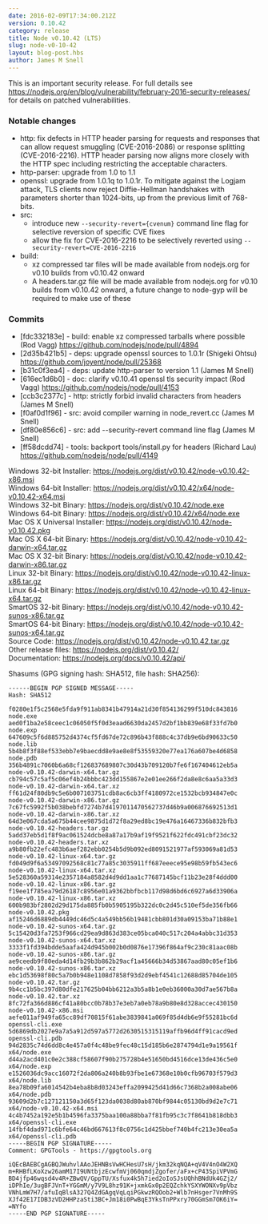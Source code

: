 ```yaml
---
date: 2016-02-09T17:34:00.212Z
version: 0.10.42
category: release
title: Node v0.10.42 (LTS)
slug: node-v0-10-42
layout: blog-post.hbs
author: James M Snell
---
```

<!--lint disable prohibited-strings-->
<!--lint disable maximum-line-length-->
<!--lint disable no-literal-urls-->
<!--lint disable no-shortcut-reference-link-->

This is an important security release. For full details see https://nodejs.org/en/blog/vulnerability/february-2016-security-releases/ for details on patched vulnerabilities.

### Notable changes

* http: fix defects in HTTP header parsing for requests and responses that can allow request smuggling (CVE-2016-2086) or response splitting (CVE-2016-2216). HTTP header parsing now aligns more closely with the HTTP spec including restricting the acceptable characters.
* http-parser: upgrade from 1.0 to 1.1
* openssl: upgrade from 1.0.1q to 1.0.1r. To mitigate against the Logjam attack, TLS clients now reject Diffie-Hellman handshakes with parameters shorter than 1024-bits, up from the previous limit of 768-bits.
* src:
  * introduce new `--security-revert={cvenum}` command line flag for selective reversion of specific CVE fixes
  * allow the fix for CVE-2016-2216 to be selectively reverted using `--security-revert=CVE-2016-2216`
* build:
  * xz compressed tar files will be made available from nodejs.org for v0.10 builds from v0.10.42 onward
  * A headers.tar.gz file will be made available from nodejs.org for v0.10 builds from v0.10.42 onward, a future change to node-gyp will be required to make use of these

### Commits

* [fdc332183e] - build: enable xz compressed tarballs where possible (Rod Vagg) https://github.com/nodejs/node/pull/4894
* [2d35b421b5] - deps: upgrade openssl sources to 1.0.1r (Shigeki Ohtsu) https://github.com/joyent/node/pull/25368
* [b31c0f3ea4] - deps: update http-parser to version 1.1 (James M Snell)
* [616ec1d6b0] - doc: clarify v0.10.41 openssl tls security impact (Rod Vagg) https://github.com/nodejs/node/pull/4153
* [ccb3c2377c] - http: strictly forbid invalid characters from headers (James M Snell)
* [f0af0d1f96] - src: avoid compiler warning in node_revert.cc (James M Snell)
* [df80e856c6] - src: add --security-revert command line flag (James M Snell)
* [ff58dcdd74] - tools: backport tools/install.py for headers (Richard Lau) https://github.com/nodejs/node/pull/4149

Windows 32-bit Installer: https://nodejs.org/dist/v0.10.42/node-v0.10.42-x86.msi<br>
Windows 64-bit Installer: https://nodejs.org/dist/v0.10.42/x64/node-v0.10.42-x64.msi<br>
Windows 32-bit Binary: https://nodejs.org/dist/v0.10.42/node.exe<br>
Windows 64-bit Binary: https://nodejs.org/dist/v0.10.42/x64/node.exe<br>
Mac OS X Universal Installer: https://nodejs.org/dist/v0.10.42/node-v0.10.42.pkg<br>
Mac OS X 64-bit Binary: https://nodejs.org/dist/v0.10.42/node-v0.10.42-darwin-x64.tar.gz<br>
Mac OS X 32-bit Binary: https://nodejs.org/dist/v0.10.42/node-v0.10.42-darwin-x86.tar.gz<br>
Linux 32-bit Binary: https://nodejs.org/dist/v0.10.42/node-v0.10.42-linux-x86.tar.gz<br>
Linux 64-bit Binary: https://nodejs.org/dist/v0.10.42/node-v0.10.42-linux-x64.tar.gz<br>
SmartOS 32-bit Binary: https://nodejs.org/dist/v0.10.42/node-v0.10.42-sunos-x86.tar.gz<br>
SmartOS 64-bit Binary: https://nodejs.org/dist/v0.10.42/node-v0.10.42-sunos-x64.tar.gz<br>
Source Code: https://nodejs.org/dist/v0.10.42/node-v0.10.42.tar.gz<br>
Other release files: https://nodejs.org/dist/v0.10.42/<br>
Documentation: https://nodejs.org/docs/v0.10.42/api/

Shasums (GPG signing hash: SHA512, file hash: SHA256):

```
------BEGIN PGP SIGNED MESSAGE-----
Hash: SHA512

f0280e1f5c2568e5fda9f911ab8341b47914a21d30f854136299f510dc843816  node.exe
aed0f1ba2e58ceec1c06050f5f0d3eaad6630da2457d2bf1bb839e68f33fd7b0  node.exp
647609c5f6d885752d4374cf5fd67de72c896b43f888c4c37db9e6bd90633c50  node.lib
5b4b8f3f88ef533ebb7e9baecdd8e9ae8e8f53559320e77ea176a607be4d6858  node.pdb
356b4891c7060b6a68cf126837689807c30d43b709120b7fe6f167404612eb5a  node-v0.10.42-darwin-x64.tar.gz
cb794c57c5af5c06ef4b24bbbc423dd155867e2e01ee266f2da8e8c6aa5a33d3  node-v0.10.42-darwin-x64.tar.xz
ff61d24f80db9c5e6b007103751cdb8ac6cb3ff4180972ce1532bcb934847e0c  node-v0.10.42-darwin-x86.tar.gz
7c67fc5992f5b038bebfd7274b7d4197011470562737d46b9a006876692513d1  node-v0.10.42-darwin-x86.tar.xz
64d3e067cda5a675b44cee9875d1d72f8a29ed8bc19e476a16467336b832bfb3  node-v0.10.42-headers.tar.gz
5add37eb5d1f8f9ac061524dcbe8a87a17b9af19f9521f622fdc491cbf23dc32  node-v0.10.42-headers.tar.xz
a9b80fb22efc483b6aef282ebb0254b5d9b092ed8091521977af593069a81d53  node-v0.10.42-linux-x64.tar.gz
fd049d9f6a53497092568c81c77a85c3035911ff687eeece95e98b59fb543ec6  node-v0.10.42-linux-x64.tar.xz
5e528360a59314e2357184a8582d4d9dd1aa1c77687145bcf11b23e28f4ddd00  node-v0.10.42-linux-x86.tar.gz
f19ee1f785ea79d26187c8956e01a9362bbfbcb117d98d6bd6c6927a6d33906a  node-v0.10.42-linux-x86.tar.xz
600b983bf2802d29d175da885fb0b5905195b322dc0c2d45c510ef5de356fb66  node-v0.10.42.pkg
af15246d6889db4449dc46d5c4a549bb56b19481cbb801d30a09153ba71b88e1  node-v0.10.42-sunos-x64.tar.gz
5c15420d3fa7253f966cd29ea9d863d383ce05bca040c517c204a4abbc31d353  node-v0.10.42-sunos-x64.tar.xz
3333f1fd394bdde5aafa424d945b002b0d0876e17396f864af9c230c81aac08b  node-v0.10.42-sunos-x86.tar.gz
ae9ceedb9f80eda4d14fb29b3b862b29acf1a45666b34d53867aad80c05ef1b6  node-v0.10.42-sunos-x86.tar.xz
ebc1d53698f80c5a7b0b948e1108d7858f93d2d9ebf4541c12688d85704de105  node-v0.10.42.tar.gz
9b4cc1b5bc397d80dfe217625b04bb6212a3b5a8b1e0eb36000a30d7ae567b8a  node-v0.10.42.tar.xz
8fc72fa366d886cf41a80bcc0b78b37e3eb7a0eb78a9b80e8d328accec430150  node-v0.10.42-x86.msi
aefe011af949fa65cc89df70815f61abe3839841a069f85d4db6e9f55281bc6d  openssl-cli.exe
5d6869db2027e9a7a5a912d597a5772d2630515315119affb96d4ff91cacd9ed  openssl-cli.pdb
94d2835c74d6dd8c4e457a0f4c48be9fec48c15d185b6e2874794d1e9a19561f  x64/node.exe
d44a2acd401c0e2c388cf58607f90b275728b4e51650bd4516dce13de436c5e0  x64/node.exp
e1526036dc9acc16072f2da806a240b8b93fbe1e67368e10b0cfb96703f579d3  x64/node.lib
8ea78b09fa6014542b4eba8b8d03243effa2099425d41d66c7368b2a008abe06  x64/node.pdb
93609d2b7c127121150a3d65f123da0038d80ab870bf9844c05130bd9d2e7c71  x64/node-v0.10.42-x64.msi
4c4b7452a192e5b1b4596fa3375baa100a88bba7f81fb95c3c7f8641b818dbb3  x64/openssl-cli.exe
14fbf4dad971c6bfe64c46bd667613f8c0756c1d425bbef740b4fc213e30ea5a  x64/openssl-cli.pdb
-----BEGIN PGP SIGNATURE-----
Comment: GPGTools - https://gpgtools.org

iQEcBAEBCgAGBQJWuhvlAAoJEHNBsVwHCHesU7sH/jkm32kqNQA+qV4V4nO4W2XQ
m+RHBfLKoXzw26amM17I9UNtbjzEcwfmVj060qmdjZgofer/aFx+cP43SpiVPVmG
BD4jfp46wqsd4v4R+ZBwQV/GppTU/Xsfux4k5h7ied2oIoSJsUQhhBNdUk4GZj2/
iDPhIe/3ugBFJVnT+YGGmM/y7V9L8hz91K+jxmkGx0p2EQZchkYSXYWONXv9pVbz
VNhLmW7H7/afuIqBlsA327Q4ZdGAgqVqLqiPGkwzRQOob2+Wlb7nHsger7VnMh9S
XJf42E17IDB3zVD2HHPzaSti3BC+Jm18i0PwBqE3YksTnPPxry70GGmSm7OK6iY=
=NYfo
-----END PGP SIGNATURE-----

```
